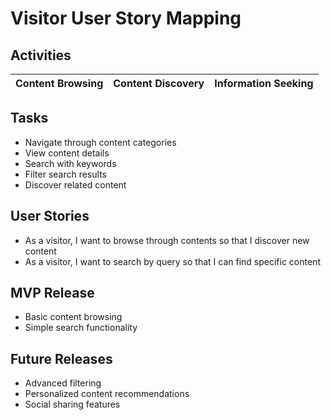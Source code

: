 # Visitor User Story Mapping

## Activities
| Content Browsing | Content Discovery | Information Seeking |
|---|---|---|

## Tasks
- Navigate through content categories
- View content details
- Search with keywords
- Filter search results
- Discover related content

## User Stories
- As a visitor, I want to browse through contents so that I discover new content
- As a visitor, I want to search by query so that I can find specific content

## MVP Release
- Basic content browsing
- Simple search functionality

## Future Releases
- Advanced filtering
- Personalized content recommendations
- Social sharing features